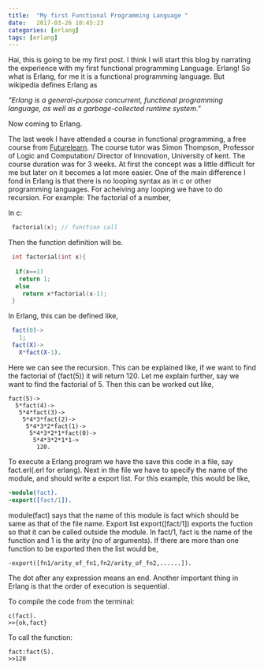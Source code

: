 ```yaml
---
title:  "My first Functional Programming Language "
date:   2017-03-26 10:45:23
categories: [erlang]
tags: [erlang]
---
```


Hai, this is going to be my first post. I think I will start this blog by narrating the experience with my first functional programming Language. Erlang! So what is Erlang, for me it is a functional programming language. But wikipedia defines Erlang as 


*"Erlang is a general-purpose concurrent, functional programming language, as well as a garbage-collected runtime system."*


Now coming to Erlang.

The last week I have attended a course in functional programming, a free course from [Futurelearn][futurelearn-site]. The course tutor was Simon Thompson, Professor of Logic and Computation/ Director of Innovation, University of kent. The course duration was for 3 weeks. 
At first the concept was a little difficult for me but later on it becomes a lot more easier. One of the main difference I fond in Erlang is that there is no looping syntax as in c or other programming languages. For acheiving any looping we have to do recursion. 
For example: The factorial of a number,

 In c:

``` c
 factorial(x); // function call
```

Then the function definition will be.

``` c
 int factorial(int x){
  
  if(x==1)
   return 1;
  else
    return x*factorial(x-1);
 }

```
 In Erlang, this can be defined like,

``` erlang
 fact(0)->
   1;
 fact(X)->
   X*fact(X-1).
```
Here we can see the recursion. This can be explained like, if we want to find the factorial of (fact(5)) it will return 120. Let me explain further, say we want to find the factorial of 5. Then this can be worked out like,
```
fact(5)->
  5*fact(4)->
   5*4*fact(3)->
    5*4*3*fact(2)->
	 5*4*3*2*fact(1)->
	  5*4*3*2*1*fact(0)->
	   5*4*3*2*1*1->
	    120.
```

To execute a Erlang program we have the save this code in a file, say fact.erl(.erl for erlang). Next in the file we have to specify the name of the module, and should write a export list. For this example, this would be like,

``` erlang
-module(fact). 
-export([fact/1]).
```
 
module(fact) says that the name of this module is fact which should be same as that of the file name. Export list export([fact/1]) exports the fuction so that it can be called outside the module. In fact/1, fact is the name of the function and 1 is the arity (no of arguments). If there are more than one function to be exported then the list would be,

```
-export([fn1/arity_of_fn1,fn2/arity_of_fn2,......]).
```

The dot after any expression means an end. Another important thing in Erlang is that the order of execution is sequential.

To compile the code from the terminal:
```
c(fact).
>>{ok,fact}
```
To call the function:

```
fact:fact(5).
>>120
```


[futurelearn-site]: https://www.futurelearn.com
